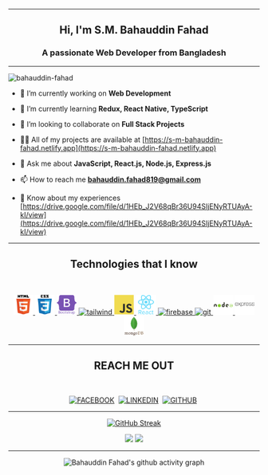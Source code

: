 <hr>

<h2 align="center">Hi, I'm S.M. Bahauddin Fahad</h2>
<h3 align="center">A passionate Web Developer from Bangladesh</h3>

<hr>

<p align="left"> <img src="https://komarev.com/ghpvc/?username=bahauddin-fahad&label=Profile%20views&color=0e75b6&style=flat" alt="bahauddin-fahad" /> </p>

- 🔭 I’m currently working on **Web Development**

- 🌱 I’m currently learning **Redux, React Native, TypeScript**

- 👯 I’m looking to collaborate on **Full Stack Projects**

- 👨‍💻 All of my projects are available at [https://s-m-bahauddin-fahad.netlify.app](https://s-m-bahauddin-fahad.netlify.app)

- 💬 Ask me about **JavaScript, React.js, Node.js, Express.js**

- 📫 How to reach me **bahauddin.fahad819@gmail.com**

- 📄 Know about my experiences [https://drive.google.com/file/d/1HEb_J2V68qBr36U94SIjENyRTUAyA-kI/view](https://drive.google.com/file/d/1HEb_J2V68qBr36U94SIjENyRTUAyA-kI/view)
 
<div align="center">
 <!-- ![ezgif-4-198654169e](https://user-images.githubusercontent.com/92919697/158129322-2403dc29-39ce-4ed5-aab2-13feacc46f79.gif) -->
 
 <hr>
 
 ## Technologies that I know

</br>

<a href="https://www.w3.org/html/" target="_blank" rel="noreferrer"> <img src="https://raw.githubusercontent.com/devicons/devicon/master/icons/html5/html5-original-wordmark.svg" alt="html5" width="40" height="40"/> </a> <a href="https://www.w3schools.com/css/" target="_blank" rel="noreferrer"> <img src="https://raw.githubusercontent.com/devicons/devicon/master/icons/css3/css3-original-wordmark.svg" alt="css3" width="40" height="40"/> </a> <a href="https://getbootstrap.com" target="_blank" rel="noreferrer"> <img src="https://raw.githubusercontent.com/devicons/devicon/master/icons/bootstrap/bootstrap-plain-wordmark.svg" alt="bootstrap" width="40" height="40"/> </a> <a href="https://tailwindcss.com/" target="_blank" rel="noreferrer"> <img src="https://www.vectorlogo.zone/logos/tailwindcss/tailwindcss-icon.svg" alt="tailwind" width="40" height="40"/> </a> <a href="https://developer.mozilla.org/en-US/docs/Web/JavaScript" target="_blank" rel="noreferrer"> <img src="https://raw.githubusercontent.com/devicons/devicon/master/icons/javascript/javascript-original.svg" alt="javascript" width="40" height="40"/> </a> <a href="https://reactjs.org/" target="_blank" rel="noreferrer"> <img src="https://raw.githubusercontent.com/devicons/devicon/master/icons/react/react-original-wordmark.svg" alt="react" width="40" height="40"/> </a> <a href="https://firebase.google.com/" target="_blank" rel="noreferrer"> <img src="https://www.vectorlogo.zone/logos/firebase/firebase-icon.svg" alt="firebase" width="40" height="40"/> </a> <a href="https://git-scm.com/" target="_blank" rel="noreferrer"> <img src="https://www.vectorlogo.zone/logos/git-scm/git-scm-icon.svg" alt="git" width="40" height="40"/> </a> <a href="https://nodejs.org" target="_blank" rel="noreferrer"> <img src="https://raw.githubusercontent.com/devicons/devicon/master/icons/nodejs/nodejs-original-wordmark.svg" alt="nodejs" width="40" height="40"/> </a> <a href="https://expressjs.com" target="_blank" rel="noreferrer"> <img src="https://raw.githubusercontent.com/devicons/devicon/master/icons/express/express-original-wordmark.svg" alt="express" width="40" height="40"/> </a> <a href="https://www.mongodb.com/" target="_blank" rel="noreferrer"> <img src="https://raw.githubusercontent.com/devicons/devicon/master/icons/mongodb/mongodb-original-wordmark.svg" alt="mongodb" width="40" height="40"/> </a> 

<hr>

##  **REACH ME OUT**

</br>

<a href="https://www.facebook.com/bahauddin.fahad1">![FACEBOOK](https://img.shields.io/badge/Facebook-1877F2?style=for-the-badge&logo=facebook&logoColor=white)</a>&nbsp;
<a href="https://www.linkedin.com/in/bahauddin-fahad">![LINKEDIN](https://img.shields.io/badge/LinkedIn-0077B5?style=for-the-badge&logo=linkedin&logoColor=white)</a>&nbsp;
<a href="https://github.com/Bahauddin-Fahad">![GITHUB](https://img.shields.io/badge/GitHub-100000?style=for-the-badge&logo=github&logoColor=white)</a>&nbsp;

<hr>
 
[![GitHub Streak](https://github-readme-streak-stats.herokuapp.com/?user=Bahauddin-Fahad&theme=black)](https://github.com/DenverCoder1/github-readme-streak-stats)
 
 <img src="https://github-readme-stats.vercel.app/api?username=Bahauddin-Fahad&show_icons=true&theme=black&line_height=40"> <img src="https://github-readme-stats.vercel.app/api/top-langs/?username=Bahauddin-Fahad&theme=black&hide_langs_below=1">
 
 <!-- <img width="550"  src="https://github-readme-stats.vercel.app/api/top-langs?username=Bahauddin-Fahad&show_icons=true&locale=en&layout=compact" alt="Bahauddin Fahad" /> -->
 
 <hr>

![Bahauddin Fahad's github activity graph](https://activity-graph.herokuapp.com/graph?username=Bahauddin-Fahad&bg_color=dark&color=777777&line=5194f0&point=5194f0&area=&hide_border=)

</div>
